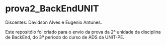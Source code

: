 # prova2_BackEndUNIT
Discentes: Davidson Alves e Eugenio Antunes.

Este repositóio foi criado para o envio da prova da 2ª unidade da disciplina de BackEnd, do 3º periodo do curso de ADS da UNIT-PE.
